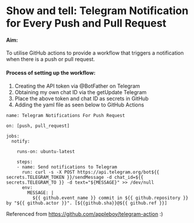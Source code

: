 # Show and tell: Telegram Notification for Every Push and Pull Request

#### Aim:
To utilise GitHub actions to provide a workflow that triggers a notification when there is a push or pull request.

#### Process of setting up the workflow:
1. Creating the API token via @BotFather on Telegram
2. Obtaining my own chat ID via the getUpdate Telegram
3. Place the above token and chat ID as secrets in GitHub
4. Adding the yaml file as seen below to GitHub Actions

```
name: Telegram Notifications For Push Request

on: [push, pull_request]

jobs:
  notify:

    runs-on: ubuntu-latest

    steps:
    - name: Send notifications to Telegram
      run: curl -s -X POST https://api.telegram.org/bot${{ secrets.TELEGRAM_TOKEN }}/sendMessage -d chat_id=${{ secrets.TELEGRAM_TO }} -d text="${MESSAGE}" >> /dev/null
      env:
        MESSAGE: |
          ${{ github.event_name }} commit in ${{ github.repository }} by "${{ github.actor }}". [${{github.sha}}@${{ github.ref }}]
```


Referenced from https://github.com/appleboy/telegram-action :)
